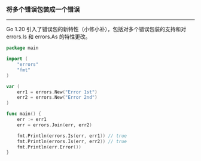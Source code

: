 ### 将多个错误包装成一个错误

---

Go 1.20 引入了错误包的新特性（小修小补），包括对多个错误包装的支持和对 errors.Is 和 errors.As 的特性更改。

```go
package main

import (
	"errors"
	"fmt"
)

var (
	err1 = errors.New("Error 1st")
	err2 = errors.New("Error 2nd")
)

func main() {
	err := err1
	err = errors.Join(err, err2)

	fmt.Println(errors.Is(err, err1)) // true
	fmt.Println(errors.Is(err, err2)) // true
	fmt.Println(err.Error())
}
```